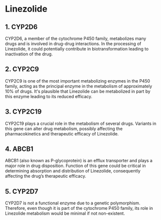 # Linezolide
## 1. CYP2D6
CYP2D6, a member of the cytochrome P450 family, metabolizes many drugs and is involved in drug-drug interactions. In the processing of Linezolide, it could potentially contribute in biotransformation leading to inactivation of the drug.
## 2. CYP2C9
CYP2C9 is one of the most important metabolizing enzymes in the P450 family, acting as the principal enzyme in the metabolism of approximately 10% of drugs. It's plausible that Linezolide can be metabolized in part by this enzyme leading to its reduced efficacy.
## 3. CYP2C19
CYP2C19 plays a crucial role in the metabolism of several drugs. Variants in this gene can alter drug metabolism, possibly affecting the pharmacokinetics and therapeutic efficacy of Linezolide.
## 4. ABCB1
ABCB1 (also known as P-glycoprotein) is an efflux transporter and plays a major role in drug disposition. Function of this gene could be critical in determining absorption and distribution of Linezolide, consequently affecting the drug’s therapeutic efficacy.
## 5. CYP2D7
CYP2D7 is not a functional enzyme due to a genetic polymorphism. Therefore, even though it is part of the cytochrome P450 family, its role in Linezolide metabolism would be minimal if not non-existent.
